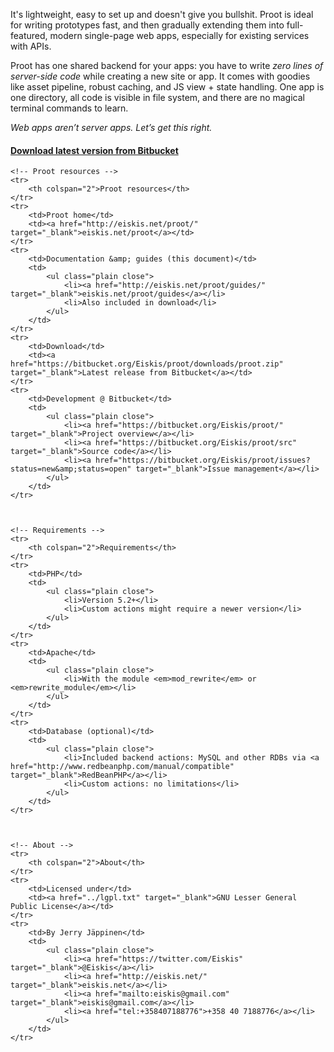 
It's lightweight, easy to set up and doesn't give you bullshit. Proot is ideal for writing prototypes fast, and then gradually extending them into full-featured, modern single-page web apps, especially for existing services with APIs.

Proot has one shared backend for your apps: you have to write *zero lines of server-side code* while creating a new site or app. It comes with goodies like asset pipeline, robust caching, and JS view + state handling. One app is one directory, all code is visible in file system, and there are no magical terminal commands to learn.

*Web apps aren’t server apps. Let’s get this right.*

#### <a href="https://bitbucket.org/Eiskis/proot/downloads/proot.zip">Download latest version from Bitbucket</a>

<table>

	<!-- Proot resources -->
	<tr>
		<th colspan="2">Proot resources</th>
	</tr>
	<tr>
		<td>Proot home</td>
		<td><a href="http://eiskis.net/proot/" target="_blank">eiskis.net/proot</a></td>
	</tr>
	<tr>
		<td>Documentation &amp; guides (this document)</td>
		<td>
			<ul class="plain close">
				<li><a href="http://eiskis.net/proot/guides/" target="_blank">eiskis.net/proot/guides</a></li>
				<li>Also included in download</li>
			</ul>
		</td>
	</tr>
	<tr>
		<td>Download</td>
		<td><a href="https://bitbucket.org/Eiskis/proot/downloads/proot.zip" target="_blank">Latest release from Bitbucket</a></td>
	</tr>
	<tr>
		<td>Development @ Bitbucket</td>
		<td>
			<ul class="plain close">
				<li><a href="https://bitbucket.org/Eiskis/proot/" target="_blank">Project overview</a></li>
				<li><a href="https://bitbucket.org/Eiskis/proot/src" target="_blank">Source code</a></li>
				<li><a href="https://bitbucket.org/Eiskis/proot/issues?status=new&amp;status=open" target="_blank">Issue management</a></li>
			</ul>
		</td>
	</tr>



	<!-- Requirements -->
	<tr>
		<th colspan="2">Requirements</th>
	</tr>
	<tr>
		<td>PHP</td>
		<td>
			<ul class="plain close">
				<li>Version 5.2+</li>
				<li>Custom actions might require a newer version</li>
			</ul>
		</td>
	</tr>
	<tr>
		<td>Apache</td>
		<td>
			<ul class="plain close">
				<li>With the module <em>mod_rewrite</em> or <em>rewrite_module</em></li>
			</ul>
		</td>
	</tr>
	<tr>
		<td>Database (optional)</td>
		<td>
			<ul class="plain close">
				<li>Included backend actions: MySQL and other RDBs via <a href="http://www.redbeanphp.com/manual/compatible" target="_blank">RedBeanPHP</a></li>
				<li>Custom actions: no limitations</li>
			</ul>
		</td>
	</tr>

	

	<!-- About -->
	<tr>
		<th colspan="2">About</th>
	</tr>
	<tr>
		<td>Licensed under</td>
		<td><a href="../lgpl.txt" target="_blank">GNU Lesser General Public License</a></td>
	</tr>
	<tr>
		<td>By Jerry Jäppinen</td>
		<td>
			<ul class="plain close">
				<li><a href="https://twitter.com/Eiskis" target="_blank">@Eiskis</a></li>
				<li><a href="http://eiskis.net/" target="_blank">eiskis.net</a></li>
				<li><a href="mailto:eiskis@gmail.com" target="_blank">eiskis@gmail.com</a></li>
				<li><a href="tel:+358407188776">+358 40 7188776</a></li>
			</ul>
		</td>
	</tr>

</table>
